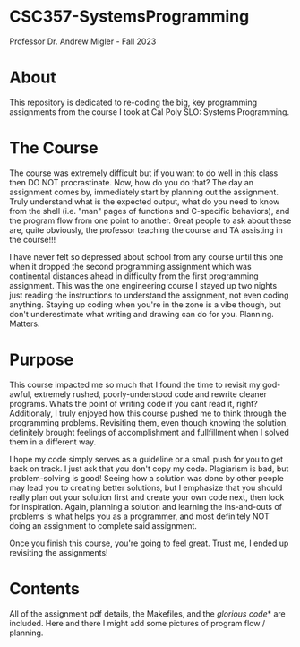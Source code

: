 # CSC357-SystemsProgramming
Professor Dr. Andrew Migler - Fall 2023

# About
This repository is dedicated to re-coding the big, key programming assignments from the course I took at Cal Poly SLO: Systems Programming.

# The Course
The course was extremely difficult but if you want to do well in this class then DO NOT procrastinate. Now, how do you do that? The day an assignment comes by, immediately start by planning out the assignment. Truly understand what is the expected output, what do you need to know from the shell (i.e. "man" pages of functions and C-specific behaviors), and the program flow from one point to another. Great people to ask about these are, quite obviously, the professor teaching the course and TA assisting in the course!!!

I have never felt so depressed about school from any course until this one when it dropped the second programming assignment which was continental distances ahead in difficulty from the first programming assignment. This was the one engineering course I stayed up two nights just reading the instructions to understand the assignment, not even coding anything. Staying up coding when you're in the zone is a vibe though, but don't underestimate what writing and drawing can do for you. Planning. Matters.

# Purpose
This course impacted me so much that I found the time to revisit my god-awful, extremely rushed, poorly-understood code and rewrite cleaner programs. Whats the point of writing code if you cant read it, right? Additionaly, I truly enjoyed how this course pushed me to think through the programming problems. Revisiting them, even though knowing the solution, definitely brought feelings of accomplishment and fullfillment when I solved them in a different way.

I hope my code simply serves as a guideline or a small push for you to get back on track. I just ask that you don't copy my code. Plagiarism is bad, but problem-solving is good! Seeing how a solution was done by other people may lead you to creating better solutions, but I emphasize that you should really plan out your solution first and create your own code next, then look for inspiration. Again, planning a solution and learning the ins-and-outs of problems is what helps you as a programmer, and most definitely NOT doing an assignment to complete said assignment.

Once you finish this course, you're going to feel great. Trust me, I ended up revisiting the assignments!

# Contents
All of the assignment pdf details, the Makefiles, and the **glorious* code** are included. Here and there I might add some pictures of program flow / planning.
